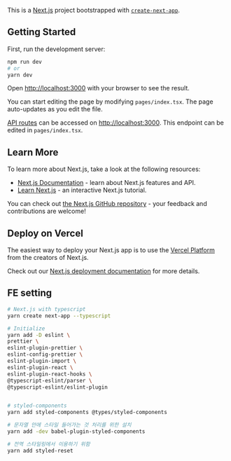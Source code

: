 This is a [Next.js](https://nextjs.org/) project bootstrapped with [`create-next-app`](https://github.com/vercel/next.js/tree/canary/packages/create-next-app).

## Getting Started

First, run the development server:

```bash
npm run dev
# or
yarn dev
```

Open [http://localhost:3000](http://localhost:3000) with your browser to see the result.

You can start editing the page by modifying `pages/index.tsx`. The page auto-updates as you edit the file.

[API routes](https://nextjs.org/docs/api-routes/introduction) can be accessed on [http://localhost:3000](http://localhost:3000/comments). This endpoint can be edited in `pages/index.tsx`.

## Learn More

To learn more about Next.js, take a look at the following resources:

- [Next.js Documentation](https://nextjs.org/docs) - learn about Next.js features and API.
- [Learn Next.js](https://nextjs.org/learn) - an interactive Next.js tutorial.

You can check out [the Next.js GitHub repository](https://github.com/vercel/next.js/) - your feedback and contributions are welcome!

## Deploy on Vercel

The easiest way to deploy your Next.js app is to use the [Vercel Platform](https://vercel.com/new?utm_medium=default-template&filter=next.js&utm_source=create-next-app&utm_campaign=create-next-app-readme) from the creators of Next.js.

Check out our [Next.js deployment documentation](https://nextjs.org/docs/deployment) for more details.

## FE setting

```bash
# Next.js with typescript
yarn create next-app --typescript

# Initialize
yarn add -D eslint \
prettier \
eslint-plugin-prettier \
eslint-config-prettier \
eslint-plugin-import \
eslint-plugin-react \
eslint-plugin-react-hooks \
@typescript-eslint/parser \
@typescript-eslint/eslint-plugin


# styled-components
yarn add styled-components @types/styled-components

# 문자열 안에 스타일 들어가는 것 처리를 위한 설치
yarn add -dev babel-plugin-styled-components

# 전역 스타일링에서 이용하기 위함 
yarn add styled-reset 
```
